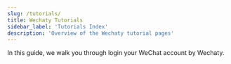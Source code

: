 ```yaml
---
slug: /tutorials/
title: Wechaty Tutorials
sidebar_label: 'Tutorials Index'
description: 'Overview of the Wechaty tutorial pages'
---
```


<!-- tutorial/Codelab - Converts a reader from curious investigator to active user. -->

In this guide, we walk you through login your WeChat account by Wechaty.
